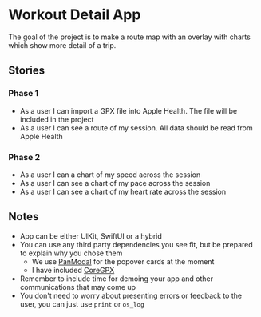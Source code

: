 # Workout Detail App

The goal of the project is to make a route map with an overlay with charts which show more detail of a trip.

## Stories

### Phase 1
- As a user I can import a GPX file into Apple Health. The file will be included in the project
- As a user I can see a route of my session. All data should be read from Apple Health
### Phase 2
- As a user I can a chart of my speed across the session
- As a user I can see a chart of my pace across the session
- As a user I can see a chart of my heart rate across the session


## Notes

- App can be either UIKit, SwiftUI or a hybrid
- You can use any third party dependencies you see fit, but be prepared to explain why you chose them
    - We use [PanModal](https://github.com/slackhq/PanModal) for the popover cards at the moment
    - I have included [CoreGPX](https://github.com/vincentneo/CoreGPX) 
- Remember to include time for demoing your app and other communications that may come up
- You don't need to worry about presenting errors or feedback to the user, you can just use `print` or `os_log`

